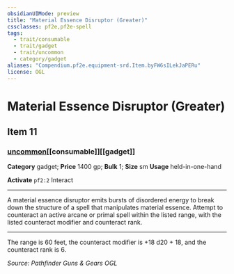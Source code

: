```yaml
---
obsidianUIMode: preview
title: "Material Essence Disruptor (Greater)"
cssclasses: pf2e,pf2e-spell
tags:
  - trait/consumable
  - trait/gadget
  - trait/uncommon
  - category/gadget
aliases: "Compendium.pf2e.equipment-srd.Item.byFW6sILekJaPERu"
license: OGL
---
```

# Material Essence Disruptor (Greater)
## Item 11
### [uncommon](uncommon "Uncommon Rarity Trait")[[consumable]][[gadget]]

**Category** gadget; 
**Price** 1400 gp; 
**Bulk** 1; **Size** sm
**Usage** held-in-one-hand

**Activate** `pf2:2` Interact

* * *

A material essence disruptor emits bursts of disordered energy to break down the structure of a spell that manipulates material essence. Attempt to counteract an active arcane or primal spell within the listed range, with the listed counteract modifier and counteract rank.

* * *

The range is 60 feet, the counteract modifier is +18 d20 + 18, and the counteract rank is 6.

*Source: Pathfinder Guns & Gears*
*OGL*